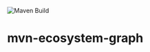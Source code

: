 
![Maven Build](https://github.com/anddann/mvn-ecosystem-graph/actions/workflows/maven-build.yml/badge.svg)


# mvn-ecosystem-graph
